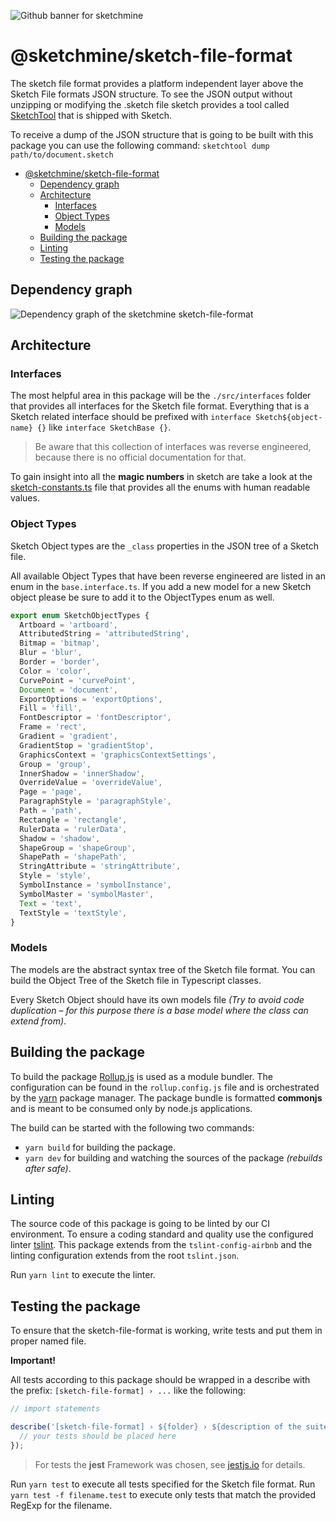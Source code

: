 ![Github banner for sketchmine](https://dt-cdn.net/images/github-banner-2x-1777-2b23e499af.png)

# @sketchmine/sketch-file-format

The sketch file format provides a platform independent layer above the Sketch File formats JSON structure.
To see the JSON output without unzipping or modifying the .sketch file sketch provides a tool called [SketchTool](https://developer.sketchapp.com/guides/sketchtool/) that is shipped with Sketch.

To receive a dump of the JSON structure that is going to be built with this package you can use the following command: `sketchtool dump path/to/document.sketch`

- [@sketchmine/sketch-file-format](#sketchminesketch-file-format)
  - [Dependency graph](#dependency-graph)
  - [Architecture](#architecture)
    - [Interfaces](#interfaces)
    - [Object Types](#object-types)
    - [Models](#models)
  - [Building the package](#building-the-package)
  - [Linting](#linting)
  - [Testing the package](#testing-the-package)

## Dependency graph

![Dependency graph of the sketchmine sketch-file-format](https://dt-cdn.net/images/sketch-file-format-3920-4722dc1df2.png)

## Architecture

### Interfaces

The most helpful area in this package will be the `./src/interfaces` folder that provides all interfaces for the Sketch file format. Everything that is a Sketch related interface should be prefixed with `interface Sketch${object-name} {}` like `interface SketchBase {}`.

> Be aware that this collection of interfaces was reverse engineered, because there is no official documentation for that.

To gain insight into all the **magic numbers** in sketch are take a look at the [sketch-constants.ts](./src/helpers/sketch-constants.ts) file that provides all the enums with human readable values.

### Object Types

Sketch Object types are the `_class` properties in the JSON tree of a Sketch file.

All available Object Types that have been reverse engineered are listed in an enum in the `base.interface.ts`.
If you add a new model for a new Sketch object please be sure to add it to the ObjectTypes enum as well.

```typescript
export enum SketchObjectTypes {
  Artboard = 'artboard',
  AttributedString = 'attributedString',
  Bitmap = 'bitmap',
  Blur = 'blur',
  Border = 'border',
  Color = 'color',
  CurvePoint = 'curvePoint',
  Document = 'document',
  ExportOptions = 'exportOptions',
  Fill = 'fill',
  FontDescriptor = 'fontDescriptor',
  Frame = 'rect',
  Gradient = 'gradient',
  GradientStop = 'gradientStop',
  GraphicsContext = 'graphicsContextSettings',
  Group = 'group',
  InnerShadow = 'innerShadow',
  OverrideValue = 'overrideValue',
  Page = 'page',
  ParagraphStyle = 'paragraphStyle',
  Path = 'path',
  Rectangle = 'rectangle',
  RulerData = 'rulerData',
  Shadow = 'shadow',
  ShapeGroup = 'shapeGroup',
  ShapePath = 'shapePath',
  StringAttribute = 'stringAttribute',
  Style = 'style',
  SymbolInstance = 'symbolInstance',
  SymbolMaster = 'symbolMaster',
  Text = 'text',
  TextStyle = 'textStyle',
}
```

### Models

The models are the abstract syntax tree of the Sketch file format. You can build the Object Tree of the Sketch file in Typescript classes.

Every Sketch Object should have its own models file *(Try to avoid code duplication – for this purpose there is a base model where the class can extend from)*.

## Building the package

To build the package [Rollup.js](https://rollupjs.org/guide/en) is used as a module bundler. The configuration can be found in the `rollup.config.js` file and is orchestrated by the [yarn](https://yarnpkg.com/en/) package manager.
The package bundle is formatted **commonjs** and is meant to be consumed only by node.js applications.

The build can be started with the following two commands:

- `yarn build` for building the package.
- `yarn dev` for building and watching the sources of the package *(rebuilds after safe)*.

## Linting

The source code of this package is going to be linted by our CI environment. To ensure a coding standard and quality use the configured linter [tslint](https://palantir.github.io/tslint/). This package extends from the `tslint-config-airbnb` and the linting configuration extends from the root `tslint.json`.

Run `yarn lint` to execute the linter.

## Testing the package

To ensure that the sketch-file-format is working, write tests and put them in proper named file.

**Important!**

All tests according to this package should be wrapped in a describe with the prefix: `[sketch-file-format] › ...` like the following:

```typescript
// import statements

describe('[sketch-file-format] › ${folder} › ${description of the suite}', () => {
  // your tests should be placed here
});
```

> For tests the **jest** Framework was chosen, see [jestjs.io](https://jestjs.io/) for details.

Run `yarn test` to execute all tests specified for the Sketch file format. Run `yarn test -f filename.test` to execute only tests that match the provided RegExp for the filename.
